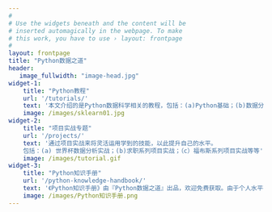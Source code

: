 ```yaml
---
#
# Use the widgets beneath and the content will be
# inserted automagically in the webpage. To make
# this work, you have to use › layout: frontpage
#
layout: frontpage
title: "Python数据之道"
header:
   image_fullwidth: "image-head.jpg"
widget-1:
    title: "Python教程"
    url: '/tutorials/'
    text: '本文介绍的是Python数据科学相关的教程，包括：(a)Python基础；(b)数据分析：Numpy & Pandas进阶; (c)数据可视化：Matplotlib; (4)机器学习等'
    image: /images/sklearn01.jpg
widget-2:
    title: "项目实战专题"
    url: '/projects/'
    text: '通过项目实战来将灵活运用学到的技能，以此提升自己的水平。
    包括：(a) 世界杯数据分析实战；(b)求职系列项目实战；（c）福布斯系列项目实战等等'
    image: /images/tutorial.gif
widget-3:
    title: "Python知识手册"
    url: '/python-knowledge-handbook/'
    text: '《Python知识手册》由『Python数据之道』出品，欢迎免费获取。由于个人水平有限，手册中内容难免有不准确的地方，欢迎通过公众号联系我。'
    image: /images/Python知识手册.png
---
```

